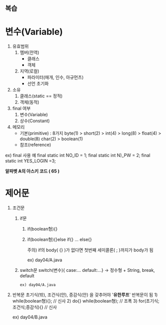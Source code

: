 ## 복습

# 변수(Variable)
1) 유효범위
	1) 멤버(전역)
		- 클래스
		- 객체
	1) 지역(로컬)
		- 파라미터(매개, 인수, 아규먼츠)
		- 선언 초기화
2) 소유
	1) 클래스(static == 정적)
	2) 객체(동적)
3) final 여부
	1) 변수(Variable)
	2) 상수(Constant) 
4) 메모리
	- 기본(primitive) : 8가지
	  byte(1) > short(2) > int(4) > long(8) > float(4) > double(8)
			 char(2) >
		boolean(1)
	- 참조(reference)

ex) final 사용 예
final static int NO_ID = 1;
final static int N)_PW = 2;
final static int YES_LOGIN =3;


**알파벳 A의 아스키 코드 ( 65 )**
# 제어문

1) 조건문
	1) if문
		1) if(boolean형){}
		2) if(boolean형){}else if{} ... else{}
		   
		   주의) if의 body( {} )가 없다면 첫번째 세미콜론( ; )까지가 body가 됨
		   
		   ex) day04/A.java
	2) switch문
		   switch(변수){ case:... default:...}
		   -> 정수형 + String, break, default
		   
		   ex) day04/A.java
2) 반복문
   초기식(밖), 조건식(안), 증감식(안) 을 갖추어야 '**유한루프**' 반복문이 됨
	   1) while(boolean형){}; // 신사
	   2) do{} while(boolean형); // 조폭
	   3) for(초기식;조건식;증감식){} // 신사
   
   ex) day04/B.java